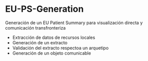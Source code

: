 # EU-PS-Generation

Generación de un EU Patient Summary para visualización directa y comunicación transfronteriza

- Extracción de datos de recursos locales
- Generación de un extracto
- Validación del extracto respectoa un arquetipo
- Generación de un objeto comunicable
